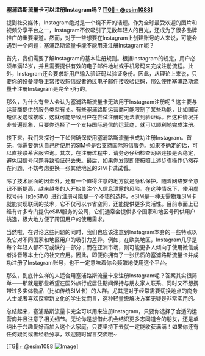 **塞浦路斯流量卡可以注册Instagram吗？[[TG💪+ @esim1088](https://t.me/s/esim1088)]**

提到社交媒体，Instagram绝对是一个绕不开的话题。作为全球最受欢迎的图片和视频分享平台之一，Instagram不仅吸引了无数年轻人的目光，还成为了很多品牌推广的重要渠道。然而，对于一些想要在Instagram上创建账号的人来说，可能会遇到一个问题：塞浦路斯流量卡能不能用来注册Instagram呢？

首先，我们需要了解Instagram的基本注册规则。根据Instagram的规定，用户必须年满13岁，并且需要提供有效的电子邮件地址或手机号码来完成注册流程。此外，Instagram还会要求新用户输入验证码以验证身份。因此，从理论上来说，只要你的设备能够正常接收短信或者通过电子邮件接收验证码，那么使用塞浦路斯流量卡注册Instagram是完全可行的。

那么，为什么有些人会认为塞浦路斯流量卡无法用于Instagram注册呢？这主要与运营商提供的服务类型有关。有些塞浦路斯运营商可能限制了某些功能，比如国际短信发送或接收，这就可能导致用户在尝试注册时无法收到验证码。但这种情况并非普遍现象，只要你选择了一个支持国际通信的运营商，就可以顺利地完成注册。

接下来，我们来探讨一下如何确保使用塞浦路斯流量卡成功注册Instagram。首先，你需要确认自己所使用的SIM卡是否支持国际短信服务。如果不确定的话，可以直接联系客服咨询。其次，在注册过程中，请务必仔细检查网络连接是否稳定，避免因信号问题导致验证码丢失。最后，如果你发现即使按照上述步骤操作仍然存在问题，不妨考虑更换一张其他地区的SIM卡试试看。

除了技术层面的因素外，还有一个值得注意的地方就是隐私保护。随着网络安全意识不断提高，越来越多的人开始关注个人信息泄露的风险。在这种情况下，使用虚拟号码（如eSIM）进行注册可能是一个不错的选择。eSIM是一种无需物理SIM卡就能实现联网的技术，它不仅可以节省空间，还能提供更多灵活性。目前市面上已经有许多专门提供eSIM服务的公司，它们通常会提供多个国家和地区号码供用户挑选，极大地方便了跨国用户的使用需求。

当然啦，在讨论这些问题的同时，我们也应该注意到Instagram本身的一些特点以及它对不同国家和地区用户的吸引力差异。例如，在欧美地区，Instagram几乎是每个年轻人都不可或缺的一部分；而在亚洲市场，则可能更多人倾向于使用微信或者抖音等本土化的社交应用。因此，即便你拥有了一张优质的塞浦路斯流量卡并成功注册了Instagram账号，也不一定意味着你会频繁地使用这个平台。

那么，到底什么样的人适合用塞浦路斯流量卡来注册Instagram呢？答案其实很简单——那就是那些希望在国外旅行或居住期间保持与朋友家人联系、同时又不想携带过多实体物品（比如传统SIM卡）的人群。尤其是对于经常需要切换地点的商务人士或者喜欢探索新文化的学生党而言，这种轻量级解决方案无疑是非常实用的。

总结起来，塞浦路斯流量卡完全可以用来注册Instagram，只要你选择了合适的运营商并且注意了相关细节。无论你是想借此机会结识更多志同道合的朋友，还是单纯出于兴趣爱好而加入这个大家庭，只要坚持下去就一定能收获满满！如果你还有任何疑问或者经验分享，欢迎随时留言交流哦~

[[TG💪+ @esim1088](https://t.me/s/esim1088) ![Image](https://i.postimg.cc/4NQfJmqS/Snipaste-2025-05-13-00-14-12.png)]